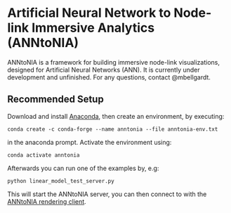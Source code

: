 # Artificial Neural Network to Node-link Immersive Analytics (ANNtoNIA)

ANNtoNIA is a framework for building immersive node-link visualizations, designed for Artificial Neural Networks (ANN). It is currently under development and unfinished. For any questions, contact @mbellgardt.

## Recommended Setup

Download and install [Anaconda](https://www.anaconda.com), then create an environment, by executing:

```
conda create -c conda-forge --name anntonia --file anntonia-env.txt
```

in the anaconda prompt. Activate the environment using:

```
conda activate anntonia
```

Afterwards you can run one of the examples by, e.g:

```
python linear_model_test_server.py
```

This will start the ANNtoNIA server, you can then connect to with the [ANNtoNIA rendering client](https://devhub.vr.rwth-aachen.de/VR-Group/unreal-development/demos/anntonia_rendering).